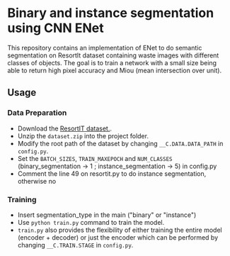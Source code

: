 # Binary and instance segmentation using CNN ENet
This repository contains an implementation of ENet to do semantic segmentation on ResortIt dataset containing waste images with different classes of objects. 
The goal is to train a network with a small size being able to return high pixel accuracy and Miou (mean intersection over unit).

## Usage

### Data Preparation
* Download the [ResortIT dataset.](https://drive.google.com/file/d/14ThGc53okYC61AnTXFAofiYYY8PTZYtl/view?usp=share_link).
* Unzip the ```dataset.zip``` into the project folder.
* Modify the root path of the dataset by changing ```__C.DATA.DATA_PATH``` in ```config.py```.
* Set the ```BATCH_SIZES```, ```TRAIN_MAXEPOCH``` and ```NUM_CLASSES``` (binary_segmentation -> 1 ; instance_segmentation -> 5) in config.py
* Comment the line 49 on resortit.py to do instance segmentation, otherwise no

### Training

* Insert segmentation_type in the main ("binary" or "instance")
* Use ```python train.py``` command to train the model.
* ```train.py``` also provides the flexibility of either training the entire model (encoder + decoder) or just the encoder which can be performed by changing ```__C.TRAIN.STAGE``` in ```config.py```.

